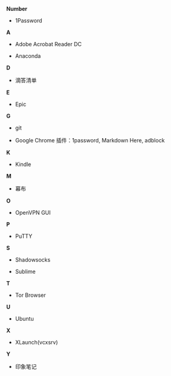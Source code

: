 **Number**

- 1Password

**A**

- Adobe Acrobat Reader DC

- Anaconda

**D**

- 滴答清单

**E**

- Epic

**G**

- git

- Google Chrome
插件：1password, Markdown Here, adblock

**K**

- Kindle

**M**

- 幕布

**O**

- OpenVPN GUI

**P**

- PuTTY

**S**

- Shadowsocks

- Sublime


**T**

- Tor Browser

**U**

- Ubuntu

**X**

- XLaunch(vcxsrv)

**Y**

- 印象笔记
